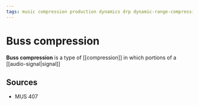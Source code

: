 ```yaml
---
tags: music compression production dynamics drp dynamic-range-compression dynamic-range
---
```


# Buss compression

**Buss compression** is a type of [[compression]] in which portions of a [[audio-signal|signal]]

## Sources

- MUS 407
